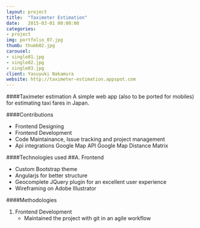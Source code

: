 ```yaml
---
layout: project
title:  "Taximeter Estimation"
date:   2015-03-01 00:00:00
categories:
- project
img: portfolio_07.jpg
thumb: thumb02.jpg
carousel:
- single01.jpg
- single02.jpg
- single03.jpg
client: Yasuyuki Nakamura
website: http://taximeter-estimation.appspot.com
---
```

####Taximeter estimation
A simple web app (also to be ported for mobiles) for estimating taxi fares in Japan. 

####Contributions
- Frontend Designing
- Frontend Development
- Code Maintainance, Issue tracking and project management
- Api integrations
   Google Map API
   Google Map Distance Matrix 

####Technologies used
##A. Frontend
   - Custom Bootstrap theme
   - Angularjs for better structure
   - Geocomplete JQuery plugin for an excellent user experience
   - Wireframing on Adobe Illustrator

####Methodologies
1. Frontend Development
   - Maintained the project with git in an agile workflow
